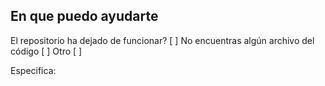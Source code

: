 ## En que puedo ayudarte

El repositorio ha dejado de funcionar? [ ]
No encuentras algún archivo del código [ ]
Otro [ ]

Especifica: 
